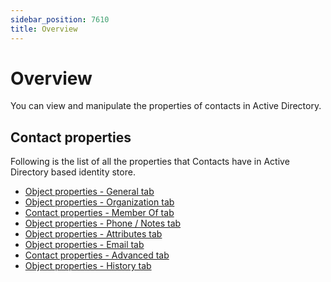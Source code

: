 ```yaml
---
sidebar_position: 7610
title: Overview
---
```


# Overview

You can view and manipulate the properties of contacts in Active Directory.

## Contact properties

Following is the list of all the properties that Contacts have in Active Directory based identity store.

* [Object properties - General tab](../General "Object properties - General tab")
* [Object properties - Organization tab](../Organization "Object properties - Organization tab")
* [Contact properties - Member Of tab](MemberOf "Contact properties - Member Of tab")
* [Object properties - Phone / Notes tab](../PhoneNote "Object properties - Phone / Notes tab")
* [Object properties - Attributes tab](../../../../Group/Properties/Attributes "Object properties - Attributes tab")
* [Object properties - Email tab](../Email "Object properties - Email tab")
* [Contact properties - Advanced tab](Advanced "Contact properties - Advanced tab")
* [Object properties - History tab](../../../../Group/Properties/History "Object properties - History tab")
